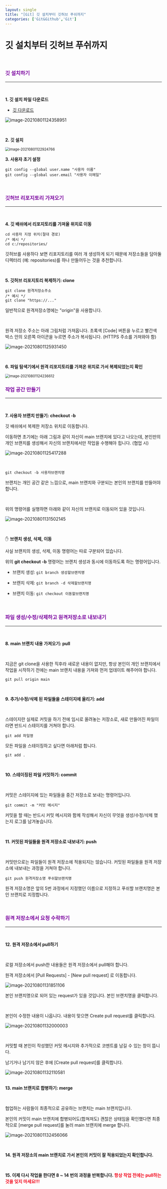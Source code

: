 ```yaml
---
layout: single
title: "[Git] 깃 설치부터 깃허브 푸쉬까지"
categories: ['Git&Github','Git']
---
```


# 깃 설치부터 깃허브 푸쉬까지

<br>

### <span style="color:rgb(124, 7, 160)">깃 설치하기</span>

---

<br>

**1. 깃 설치 파일 다운로드**

*  [깃 다운로드](https://git-scm.com/)

![image-20210801124358951](https://user-images.githubusercontent.com/70505378/127765241-d0eb985c-1a59-48bb-8729-53e98bae353f.png)

<br>

**2. 깃 설치**

<img src="https://user-images.githubusercontent.com/70505378/127765254-05bf832d-0d38-4df1-871d-78daec89abf9.png" alt="image-20210801122924766" style="zoom:80%;" />

**3. 사용자 초기 설정**

```assembly
git config --global user.name "사용자 이름"
git config --global user.email "사용자 이메일"
```

<br>

### <span style="color:rgb(124, 7, 160)">깃허브 리포지토리 가져오기</span>

---

<br>

**4. 깃 배쉬에서 리포지토리를 가져올 위치로 이동**

```assembly
cd 사용자 지정 위치(절대 경로)
/* 예시 */
cd c:/repositories/
```

깃허브를 사용하다 보면 리포지토리를 여러 개 생성하게 되기 때문에 저장소들을 담아둘 디렉터리 (예: repositories)를 하나 만들어두는 것을 추천합니다. 

<br>

**5. 깃허브 리포지토리 복제하기: clone**

```assembly
git clone 원격저장소주소
/* 예시 */
git clone "https://..."
```

일반적으로 원격저장소명에는 "origin"을 사용합니다. 

<br>

원격 저장소 주소는 아래 그림처럼 가져옵니다. 초록색 [Code] 버튼을 누르고 빨간색 박스 안의 오른쪽 아이콘을 누르면 주소가 복사됩니다. (HTTPS 주소를 가져와야 함)

![image-20210801125931450](https://user-images.githubusercontent.com/70505378/127765268-93fc5582-2d82-4d89-b5f4-3b8f426a4773.png)

<br>

**6. 파일 탐색기에서 원격 리포지토리를 가져온 위치로 가서 복제되었는지 확인**

<img src="https://user-images.githubusercontent.com/70505378/127765296-b1247288-a224-46f6-9522-e080fbe9473f.png" alt="image-20210801124236612" style="zoom:80%;" />

<br>

### <span style="color:rgb(124, 7, 160)">작업 공간 만들기</span>

---

<br>

**7. 사용자 브랜치 만들기: checkout -b**

깃 배쉬에서 복제한 저장소 위치로 이동합니다. 

이동하면 초기에는 아래 그림과 같이 자신이 main 브랜치에 있다고 나오는데, 본인만의 개인 브랜치를 생성해서 자신의 브랜치에서만 작업을 수행해야 힙니다. (협업 시)

![image-20210801125417288](https://user-images.githubusercontent.com/70505378/127765310-8e1486d2-1820-427a-8060-ba1c57f97a09.png)

<br>

```assembly
git checkout -b 사용자브랜치명
```

브랜치는 개인 공간 같은 느낌으로, main 브랜치와 구분되는 본인의 브랜치를 만들어야 합니다. 

<br>

위의 명령어를 실행하면 아래와 같이 자신의 브랜치로 이동되어 있을 것입니다. 

![image-20210801131502145](https://user-images.githubusercontent.com/70505378/127765313-fccb9a57-4402-433d-86d2-bc8f39cbbf0b.png)

<br>

✋ **브랜치 생성, 삭제, 이동**

사실 브랜치의 생성, 삭제, 이동 명령어는 따로 구분되어 있습니다. 

위의 **git checkout -b** 명령어는 브랜치 생성과 동시에 이동하도록 하는 명령어입니다. 

* 브랜치 생성: `git branch 생성할브랜치명`

* 브랜치 삭제: `git branch -d 삭제할브랜치명`

* 브랜치 이동: `git checkout 이동할브랜치명`

    

<br>

### <span style="color:rgb(124, 7, 160)">파일 생성/수정/삭제하고 원격저장소로 내보내기</span>

---

<br>

**8. main 브랜치 내용 가져오기: pull**

<br>

지금은 git clone을 사용한 직후라 새로운 내용이 없지만, 항상 본인이 개인 브랜치에서 작업을 시작하기 전에는 main 브랜치 내용을 가져와 먼저 업데이트 해주어야 합니다. 

```assembly
git pull origin main
```

<br>

**9. 추가/수정/삭제 된 파일들을 스테이지에 올리기: add**

<br>

스테이지란 실제로 커밋을 하기 전에 임시로 올려놓는 저장소로, 새로 만들어진 파일이라면 반드시 스테이지를 거쳐야 합니다. 

``` assembly
git add 파일명
```

모든 파일을 스테이징하고 싶다면 아래처럼 합니다. 

```assembly
git add .
```

<br>

**10. 스테이징된 파일 커밋하기: commit**

<br>

커밋은 스테이지에 있는 파일들을 중간 저장소로 보내는 명령어입니다. 

```assembly
git commit -m "커밋 메시지"
```

커밋을 할 때는 반드시 커밋 메시지와 함께 작성해서 자신이 무엇을 생성/수정/삭제 했는지 로그를 남겨놓습니다. 

<br>

**11. 커밋된 파일들을 원격 저장소로 내보내기: push**

<br>

커밋만으로는 파일들이 원격 저장소에 적용되지는 않습니다. 커밋된 파일들을 원격 저장소에 내보내는 과정을 거쳐야 합니다. 

```assembly
git push 원격저장소명 푸쉬할브랜치명
```

원격 저장소명은 앞의 5번 과정에서 지정했던 이름으로 지정하고 푸쉬할 브랜치명은 본인 브랜치로 지정합니다. 

<br>

### <span style="color:rgb(124, 7, 160)">원격 저장소에서 요청 수락하기</span>

---

<br>

**12. 원격 저장소에서 pull하기**

<br>

로컬 저장소에서 push한 내용들은 원격 저장소에서 pull해야 합니다. 

원격 저장소에서 [Pull Requests] - [New pull request] 로 이동합니다. 

![image-20210801131851106](https://user-images.githubusercontent.com/70505378/127765323-6a838f0c-ea6c-4c22-8c6e-d294bed34365.png)

본인 브랜치명으로 되어 있는 request가 있을 것입니다. 본인 브랜치명을 클릭합니다. 

<br>

본인이 수정한 내용이 나옵니다. 내용이 맞으면 Create pull request를 클릭합니다. 

![image-20210801132000003](https://user-images.githubusercontent.com/70505378/127765334-fd23a038-49ac-4337-8dae-ef6def0167e9.png)

<br>

커밋할 때 본인이 작성했던 커밋 메시지와 추가적으로 코멘트를 남길 수 있는 창이 뜹니다. 

남기거나 남기지 않은 후에 [Create pull request]를 클릭합니다. 

![image-20210801132110581](https://user-images.githubusercontent.com/70505378/127765340-db2cd612-f8a6-4ba7-ad0f-121c0a5a93ef.png)

<br>**13. main 브랜치로 합병하기: merge**

<br>

협업하는 사람들이 최종적으로 공유하는 브랜치는 main 브랜치입니다. 

본인의 커밋이 main 브랜치에 합병되어도(합쳐져도) 괜찮은 상태임을 확인했다면 최종적으로 [merge pull request]를 눌러 main 브랜치에 merge 합니다. 

![image-20210801132456066](https://user-images.githubusercontent.com/70505378/127765346-80441f50-a8a7-46e2-8c99-d8d58a8c6995.png)

<br>

**14. 원격 저장소의 main 브랜치로 가서 본인의 커밋이 잘 적용되었는지 확인합니다.**

<br>

**15. 이제 다시 작업을 한다면 8 ~ 14 번의 과정을 반복합니다. <span style="color:rgb(243, 12, 31)">항상 작업 전에는 pull하는 것을 잊지 마세요!!!</span>**

